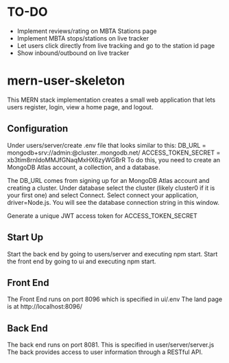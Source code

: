 # TO-DO
- Implement reviews/rating on MBTA Stations page
- Implement MBTA stops/stations on live tracker
- Let users click directly from live tracking and go to the station id page
- Show inbound/outbound on live tracker 



# mern-user-skeleton
This MERN stack implementation creates a small web application that lets users register, login, view a home page, and logout. 

Configuration
-------------
Under users/server/create .env file that looks similar to this:
DB_URL = mongodb+srv://admin:<your admin password>@cluster<some  number>.<some unique id>.mongodb.net/<some database name>
ACCESS_TOKEN_SECRET = xb3tim8rnIdoMMJfGNaqMxHX6zyWGBrR
To do this, you need to create an MongoDB Atlas account, a collection, and a database.

The DB_URL comes from signing up for an MongoDB Atlas account and creating a cluster.  Under database select the cluster (likely
cluster0 if it is your first one) and select Connect. Select connect your application, driver=Node.js.  You will see
the database connection string in this window.

Generate a unique JWT access token for ACCESS_TOKEN_SECRET

Start Up
---------
  Start the back end by going to users/server and executing npm start.
  Start the front end by going to ui and executing npm start.
  
Front End
---------
  The Front End runs on port 8096 which is specified in ui/.env
  The land page is at http://localhost:8096/
  
Back End
--------
  The back end runs on port 8081.
  This is specified in user/server/server.js
  The back provides access to user information through a RESTful API.
